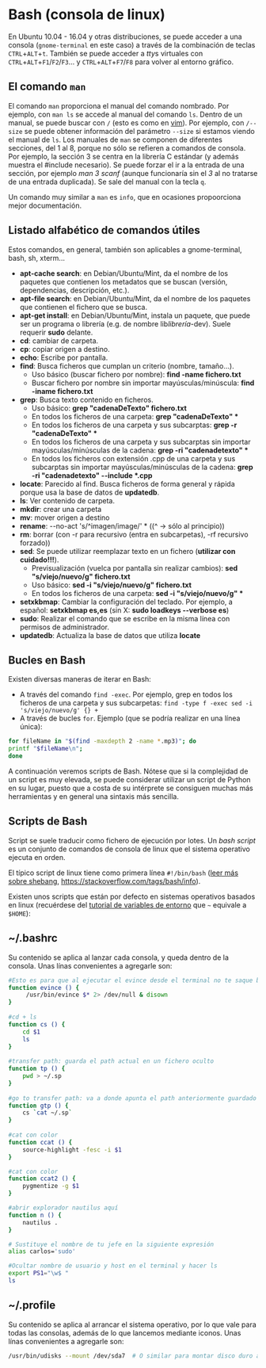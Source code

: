 # Bash (consola de linux)

En Ubuntu 10.04 - 16.04 y otras distribuciones, se puede acceder a una consola (`gnome-terminal` en este caso) a través de la combinación de teclas `CTRL`+`ALT`+`t`. También se puede acceder a *tty*s virtuales con `CTRL`+`ALT`+`F1`/`F2`/`F3`... y `CTRL`+`ALT`+`F7`/`F8` para volver al entorno gráfico.

## El comando `man`

El comando `man` proporciona el manual del comando nombrado. Por ejemplo, con `man ls` se accede al manual del comando `ls`.
Dentro de un manual, se puede buscar con `/` (esto es como en [vim](../../writing/vim.md)).
Por ejemplo, con `/--size` se puede obtener información del parámetro `--size` si estamos viendo el manual de `ls`.
Los manuales de `man` se componen de diferentes secciones, del 1 al 8, porque no sólo se refieren a comandos de consola.
Por ejemplo, la sección 3 se centra en la librería C estándar (y además muestra el \#include necesario).
Se puede forzar el ir a la entrada de una sección, por ejemplo *man 3 scanf* (aunque funcionaría sin el *3* al no tratarse de una entrada duplicada).
Se sale del manual con la tecla `q`.

Un comando muy similar a `man` es `info`, que en ocasiones propoorciona mejor documentación.

## Listado alfabético de comandos útiles

Estos comandos, en general, también son aplicables a gnome-terminal, bash, sh, xterm...

  - **apt-cache search**: en Debian/Ubuntu/Mint, da el nombre de los
    paquetes que contienen los metadatos que se buscan (versión,
    dependencias, descripción, etc.).
  - **apt-file search**: en Debian/Ubuntu/Mint, da el nombre de los
    paquetes que contienen el fichero que se busca.
  - **apt-get install**: en Debian/Ubuntu/Mint, instala un paquete, que
    puede ser un programa o librería (e.g. de nombre lib*librería*-dev).
    Suele requerir **sudo** delante.
  - **cd**: cambiar de carpeta.
  - **cp**: copiar origen a destino.
  - **echo**: Escribe por pantalla.
  - **find**: Busca ficheros que cumplan un criterio (nombre,
    tamaño...).
      - Uso básico (buscar fichero por nombre): **find -name
        fichero.txt**
      - Buscar fichero por nombre sin importar mayúsculas/minúscula:
        **find -iname fichero.txt**
  - **grep**: Busca texto contenido en ficheros.
      - Uso básico: **grep "cadenaDeTexto" fichero.txt**
      - En todos los ficheros de una carpeta: **grep "cadenaDeTexto"
        \***
      - En todos los ficheros de una carpeta y sus subcarptas: **grep -r
        "cadenaDeTexto" \***
      - En todos los ficheros de una carpeta y sus subcarptas sin
        importar mayúsculas/minúsculas de la cadena: **grep -ri
        "cadenadetexto" \***
      - En todos los ficheros con extensión .cpp de una carpeta y sus
        subcarptas sin importar mayúsculas/minúsculas de la cadena:
        **grep -ri "cadenadetexto" --include \*.cpp**
  - **locate**: Parecido al find. Busca ficheros de forma general y
    rápida porque usa la base de datos de **updatedb**.
  - **ls**: Ver contenido de carpeta.
  - **mkdir**: crear una carpeta
  - **mv**: mover origen a destino
  - **rename**: --no-act 's/^imagen/image/' \* ((^ -\> sólo al
    principio))
  - **rm**: borrar (con -r para recursivo (entra en subcarpetas), -rf
    recursivo forzado))
  - **sed**: Se puede utilizar reemplazar texto en un fichero
    (**utilizar con cuidado\!\!\!**).
      - Previsualización (vuelca por pantalla sin realizar cambios):
        **sed "s/viejo/nuevo/g" fichero.txt**
      - Uso básico: **sed -i "s/viejo/nuevo/g" fichero.txt**
      - En todos los ficheros de una carpeta: **sed -i "s/viejo/nuevo/g"
        \***
  - **setxkbmap**: Cambiar la configuración del teclado. Por ejemplo, a
    español: **setxkbmap es,es** (sin X: **sudo loadkeys --verbose es**)
  - **sudo**: Realizar el comando que se escribe en la misma línea con
    permisos de administrador.
  - **updatedb**: Actualiza la base de datos que utiliza **locate**

## Bucles en Bash
Existen diversas maneras de iterar en Bash:
  - A través del comando `find -exec`. Por ejemplo, grep en todos los ficheros de una carpeta y sus subcarpetas: `find -type f -exec sed -i 's/viejo/nuevo/g' {} +`
  - A través de bucles `for`. Ejemplo (que se podría realizar en una línea única):
```bash
for fileName in "$(find -maxdepth 2 -name *.mp3)"; do
printf "$fileName\n";
done
```

A continuación veremos scripts de Bash. Nótese que si la complejidad de un script
es muy elevada, se puede considerar utilizar un script de Python en su lugar,
puesto que a costa de su intérprete se consiguen muchas más herramientas y en 
general una sintaxis más sencilla.

## Scripts de Bash
Script se suele traducir como fichero de ejecución por lotes. Un *bash
script* es un conjunto de comandos de consola de linux que
el sistema operativo ejecuta en orden.

El típico script de linux tiene como primera línea `#!/bin/bash` ([leer
más sobre shebang](http://en.wikipedia.org/wiki/Shebang_%28Unix%29),
<https://stackoverflow.com/tags/bash/info>).

Existen unos scripts que están por defecto en sistemas operativos
basados en linux (recuérdese del [tutorial de variables de entorno](../environment-variables.md) que `~` equivale a `$HOME`):

## ~/.bashrc

Su contenido se aplica al lanzar cada consola, y queda dentro de la
consola. Unas línas convenientes a agregarle son:

``` bash
#Esto es para que al ejecutar el evince desde el terminal no te saque basura, que el programa esté en segundo plano y que si cierras el terminal no se cierre el programa.
function evince () {
     /usr/bin/evince $* 2> /dev/null & disown
}
 
#cd + ls
function cs () {
    cd $1
    ls
}
 
#transfer path: guarda el path actual en un fichero oculto
function tp () {
    pwd > ~/.sp
}
 
#go to transfer path: va a donde apunta el path anteriormente guardado
function gtp () {
    cs `cat ~/.sp`
}
 
#cat con color
function ccat () {
    source-highlight -fesc -i $1
}

#cat con color
function ccat2 () {
    pygmentize -g $1
}

#abrir explorador nautilus aquí
function n () {
    nautilus .
}

# Sustituye el nombre de tu jefe en la siguiente expresión
alias carlos='sudo'

#Ocultar nombre de usuario y host en el terminal y hacer ls
export PS1="\w$ "
ls
```

## ~/.profile

Su contenido se aplica al arrancar el sistema operativo, por lo que vale
para todas las consolas, además de lo que lancemos mediante iconos. Unas
línas convenientes a agregarle
son:

```bash
/usr/bin/udisks --mount /dev/sda7  # O similar para montar disco duro al arranque
```


